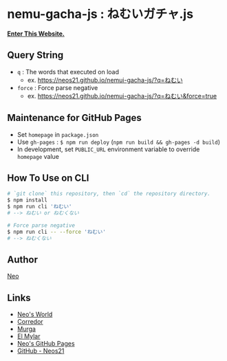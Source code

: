 # nemu-gacha-js : ねむいガチャ.js

__[Enter This Website.](https://Neos21.github.io/nemui-gacha-js/)__


## Query String

- `q` : The words that executed on load
    - ex. <https://neos21.github.io/nemui-gacha-js/?q=ねむい>
- `force` : Force parse negative
    - ex. <https://neos21.github.io/nemui-gacha-js/?q=ねむい&force=true>


## Maintenance for GitHub Pages

- Set `homepage` in `package.json`
- Use `gh-pages` : `$ npm run deploy` (`npm run build && gh-pages -d build`)
- In development, set `PUBLIC_URL` environment variable to override `homepage` value


## How To Use on CLI

```sh
# `git clone` this repository, then `cd` the repository directory.
$ npm install
$ npm run cli 'ねむい'
# --> ねむい or ねむくない

# Force parse negative
$ npm run cli -- --force 'ねむい'
# --> ねむくない
```


## Author

[Neo](http://neo.s21.xrea.com/)


## Links

- [Neo's World](http://neo.s21.xrea.com/)
- [Corredor](https://neos21.hatenablog.com/)
- [Murga](https://neos21.hatenablog.jp/)
- [El Mylar](https://neos21.hateblo.jp/)
- [Neo's GitHub Pages](https://neos21.github.io/)
- [GitHub - Neos21](https://github.com/Neos21/)
